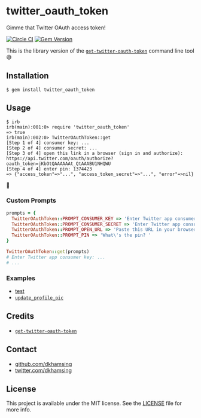 # twitter_oauth_token

Gimme that Twitter OAuth access token!

[![Circle CI](https://img.shields.io/circleci/project/dkhamsing/twitter_oauth_token.svg)](https://circleci.com/gh/dkhamsing/twitter_oauth_token) [![Gem Version](https://badge.fury.io/rb/twitter_oauth_token.svg)](https://badge.fury.io/rb/twitter_oauth_token)

This is the library version of the [`get-twitter-oauth-token`](#credits) command line tool  :sweat_smile:

## Installation

```shell
$ gem install twitter_oauth_token
```

## Usage

```shell
$ irb
irb(main):001:0> require 'twitter_oauth_token'
=> true
irb(main):002:0> TwitterOAuthToken::get
[Step 1 of 4] consumer key: ...
[Step 2 of 4] consumer secret: ...
[Step 3 of 4] open this link in a browser (sign in and authorize): https://api.twitter.com/oauth/authorize?oauth_token=jKbOtQAAAAAAt_QtAAABU1NHQWU
[Step 4 of 4] enter pin: 1374423
=> {"access_token"=>"...", "access_token_secret"=>"...", "error"=>nil}
```

:tada:

### Custom Prompts

```ruby
prompts = {
  TwitterOAuthToken::PROMPT_CONSUMER_KEY => 'Enter Twitter app consumer key: ',
  TwitterOAuthToken::PROMPT_CONSUMER_SECRET => 'Enter Twitter app consumer secret: ',
  TwitterOAuthToken::PROMPT_OPEN_URL => 'Paste this URL in your browser: ',
  TwitterOAuthToken::PROMPT_PIN => 'What\'s the pin? '
}

TwitterOAuthToken::get(prompts)
# Enter Twitter app consumer key: ...
# ...
```

### Examples

- [test](https://github.com/dkhamsing/twitter_oauth_token/blob/master/test/authorize_url_test.rb)
- [`update_profile_pic`](https://github.com/dkhamsing/update_profile_pic)

## Credits

- [`get-twitter-oauth-token`](https://github.com/jugyo/get-twitter-oauth-token)

## Contact

- [github.com/dkhamsing](https://github.com/dkhamsing)
- [twitter.com/dkhamsing](https://twitter.com/dkhamsing)

## License

This project is available under the MIT license. See the [LICENSE](LICENSE) file for more info.
